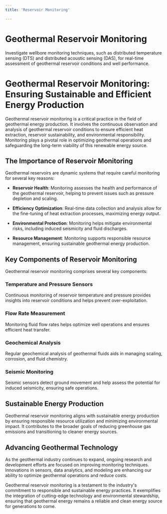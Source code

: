 ```yaml
---
title: 'Reservoir Monitoring'

---
```


# Geothermal Reservoir Monitoring

Investigate wellbore monitoring techniques, such as distributed temperature sensing (DTS) and distributed acoustic sensing (DAS), for real-time assessment of geothermal reservoir conditions and well performance.

# Geothermal Reservoir Monitoring: Ensuring Sustainable and Efficient Energy Production

Geothermal reservoir monitoring is a critical practice in the field of geothermal energy production. It involves the continuous observation and analysis of geothermal reservoir conditions to ensure efficient heat extraction, reservoir sustainability, and environmental responsibility. Monitoring plays a pivotal role in optimizing geothermal operations and safeguarding the long-term viability of this renewable energy source.

## The Importance of Reservoir Monitoring

Geothermal reservoirs are dynamic systems that require careful monitoring for several key reasons:

- **Reservoir Health**: Monitoring assesses the health and performance of the geothermal reservoir, helping to prevent issues such as pressure depletion and scaling.

- **Efficiency Optimization**: Real-time data collection and analysis allow for the fine-tuning of heat extraction processes, maximizing energy output.

- **Environmental Protection**: Monitoring helps mitigate environmental risks, including induced seismicity and fluid discharges.

- **Resource Management**: Monitoring supports responsible resource management, ensuring sustainable geothermal energy production.

## Key Components of Reservoir Monitoring

Geothermal reservoir monitoring comprises several key components:

### Temperature and Pressure Sensors

Continuous monitoring of reservoir temperature and pressure provides insights into reservoir conditions and helps prevent over-exploitation.

### Flow Rate Measurement

Monitoring fluid flow rates helps optimize well operations and ensures efficient heat transfer.

### Geochemical Analysis

Regular geochemical analysis of geothermal fluids aids in managing scaling, corrosion, and fluid chemistry.

### Seismic Monitoring

Seismic sensors detect ground movement and help assess the potential for induced seismicity, ensuring safe operations.

## Sustainable Energy Production

Geothermal reservoir monitoring aligns with sustainable energy production by ensuring responsible resource utilization and minimizing environmental impact. It contributes to the broader goals of reducing greenhouse gas emissions and transitioning to cleaner energy sources.

## Advancing Geothermal Technology

As the geothermal industry continues to expand, ongoing research and development efforts are focused on improving monitoring techniques. Innovations in sensors, data analytics, and modeling are enhancing our ability to optimize geothermal operations and reduce costs.

Geothermal reservoir monitoring is a testament to the industry's commitment to responsible and sustainable energy practices. It exemplifies the integration of cutting-edge technology and environmental stewardship, ensuring that geothermal energy remains a reliable and clean energy source for generations to come.
